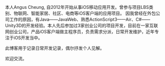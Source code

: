 本人Angus Cheung, 自2012年开始从事iOS移动应用开发。曾参与项目LBS类别、物联网、智能家居、社区、电商等iOS客户端的应用项目。 因我曾经在外包公司工作的原因，有Java——JavaWeb、熟悉ActionScript3——Air、C#——Unity3D的开发经验。本人先后参加过3家创业公司的项目开发，目前在一家互联网创业公司，产品iOS客户端做主程序员，负责需求分派，日常开发维护，近年专注于iOS开发当中。

此博客用于记录日常开发记录，偶尔抒发个人见解。

欢迎交流。